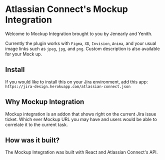 # Atlassian Connect's Mockup Integration 

Welcome to Mockup Integration brought to you by Jenearly and Yenith. 

Currently the plugin works with `Figma`, `XD`, `Invision`, `Anima`, and your usual image links such as `jpeg`, `jpg`, and `png`. Custom description is also available for your Mock up.

## Install 

If you would like to install this on your Jira environment, add this app: 
`https://jira-design.herokuapp.com/atlassian-connect.json`


## Why Mockup Integration

Mockup integration is an addon that shows right on the current Jira issue ticket. Which ever Mockup URL you may have and users would be able to correlate it to the current task. 

## How was it built?

The Mockup Integration was built with React and Atlassian Connect's API. 